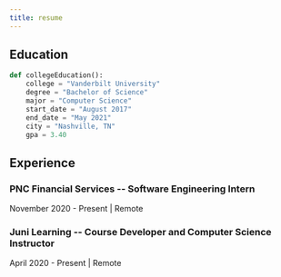 ```yaml
---
title: resume
---
```


## Education

```Python
def collegeEducation():
    college = "Vanderbilt University"
    degree = "Bachelor of Science"
    major = "Computer Science"
    start_date = "August 2017"
    end_date = "May 2021"
    city = "Nashville, TN"
    gpa = 3.40
```

## Experience

### PNC Financial Services -- Software Engineering Intern

November 2020 - Present | Remote

### Juni Learning -- Course Developer and Computer Science Instructor

April 2020 - Present | Remote
